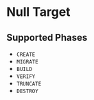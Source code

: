 # Null Target

## Supported Phases
* `CREATE`
* `MIGRATE`
* `BUILD`
* `VERIFY`
* `TRUNCATE`
* `DESTROY`

